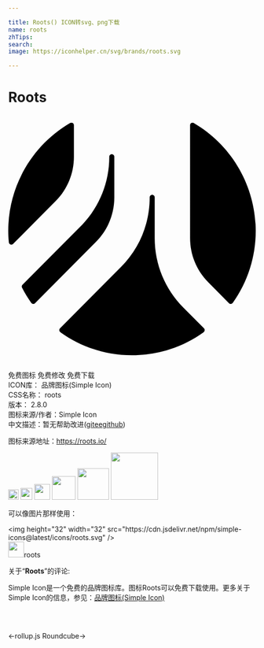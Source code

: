 ```yaml
---

title: Roots() ICON转svg、png下载
name: roots
zhTips: 
search: 
image: https://iconhelper.cn/svg/brands/roots.svg

---
```


# Roots  <small style="font-size: 60%;font-weight: 100"></small>

<div id="svg" class="svg-wrap">
<svg role="img" viewBox="0 0 24 24" xmlns="http://www.w3.org/2000/svg"><title>Roots icon</title><path d="M10.285 7.975V4.041c0-.135-.109-.244-.244-.245-.137.001-.245.11-.245.245.007 2.524-.991 4.946-2.775 6.732L1.383 16.43c-.076.076-.095.194-.045.29.262.507.559.995.889 1.46.041.059.106.096.178.103h.021c.065 0 .128-.026.173-.073l5.915-5.938c1.138-1.139 1.776-2.686 1.771-4.297zM17.998.779c-.076-.043-.169-.043-.243 0-.076.045-.123.125-.123.213V11.91c0 1.622.63 3.148 1.774 4.296l1.995 2.007c.046.046.108.073.175.073l.021-.003c.07-.006.137-.044.179-.101 1.448-2.038 2.226-4.476 2.223-6.976-.007-4.295-2.293-8.262-6.001-10.426V.779zM6.367 4.041V.992c0-.086-.045-.168-.119-.213-.076-.045-.17-.045-.246 0C2.292 2.943.008 6.911 0 11.205c0 .342.018.709.057 1.12.01.095.072.177.16.21.027.01.057.014.084.015.064-.001.126-.027.172-.073l4.123-4.138c1.139-1.14 1.775-2.685 1.771-4.296v-.002zm10.614 14.6c-1.784-1.784-2.784-4.207-2.778-6.73V7.975c.001-.136-.109-.247-.244-.248-.136.002-.245.112-.245.248 0 2.543-.986 4.935-2.776 6.732l-5.914 5.937c-.097.096-.098.252-.002.349.01.011.02.02.031.026 2.023 1.455 4.455 2.238 6.947 2.235 2.492.003 4.923-.78 6.947-2.235.059-.042.095-.106.098-.18.009-.07-.016-.144-.067-.195l-1.997-2.003z"/></svg>
</div>
<detail full-name='roots'></detail>

<div class="detail-page">
<p>
<span><span class="badge-success badge">免费图标</span> <span class="badge-success badge">免费修改</span>  <span class="badge-success badge">免费下载</span> </span>
<br/>
<span>
ICON库：
<span class="badge-secondary badge">品牌图标(Simple Icon)</span> 
</span>
<br/>
<span>
CSS名称：
<span class="badge-secondary badge">roots</span> 
</span>

<br/>
<span>
版本：
<span class="badge-secondary badge">2.8.0</span> 
</span>
<br/>
<span>图标来源/作者：<span class="badge-light badge">Simple Icon</span></span> 
<br/>
<span class="zh-detail">中文描述：暂无<span class="help-link"><span>帮助改进</span>(<a href="https://gitee.com/liuwave/icon-helper/edit/master/json/brands/roots.json" target="_blank" rel="noopener noreferrer">gitee</a><a href="https://github.com/liuwave/icon-helper/edit/master/json/brands/roots.json" target="_blank" rel="noopener noreferrer">github</a></span>)</span><br/>
</p>
</div><div class="description description alert alert-light"><p>图标来源地址：<a href="https://roots.io/" target="_blank" rel="noopener noreferrer">https://roots.io/</a></p></div>
<div class="alert alert-dark">
<img height="21" width="21" src="https://cdn.jsdelivr.net/npm/simple-icons@latest/icons/roots.svg" />
<img height="24" width="24" src="https://cdn.jsdelivr.net/npm/simple-icons@latest/icons/roots.svg" />
<img height="32" width="32" src="https://cdn.jsdelivr.net/npm/simple-icons@latest/icons/roots.svg" />
<img height="48" width="48" src="https://cdn.jsdelivr.net/npm/simple-icons@latest/icons/roots.svg" />
<img height="64" width="64" src="https://cdn.jsdelivr.net/npm/simple-icons@latest/icons/roots.svg" />
<img height="96" width="96" src="https://cdn.jsdelivr.net/npm/simple-icons@latest/icons/roots.svg" />

</div>
<div>
  <p>可以像图片那样使用：    
  </p>
  <div class="alert alert-primary" style="font-size: 14px">
    &lt;img height="32" width="32" src="https://cdn.jsdelivr.net/npm/simple-icons@latest/icons/roots.svg" /&gt;
    <copy-btn content='<img height="32" width="32" src="https://cdn.jsdelivr.net/npm/simple-icons@latest/icons/roots.svg" />'></copy-btn>
  </div>
  <div class="alert alert-secondary">
    <img height="32" width="32" src="https://cdn.jsdelivr.net/npm/simple-icons@latest/icons/roots.svg" />roots
    <copy-btn content="roots" btn-title="复制图标名称"></copy-btn>
  </div>
</div>
<div class="icon-detail__container">
<p>关于“<b>Roots</b>”的评论:</p>
</div>
<Vssue title="关于“Roots”的评论" />
<div><p>Simple Icon是一个免费的品牌图标库。图标Roots可以免费下载使用。更多关于  Simple Icon的信息，参见：<a target="_blank" href="https://iconhelper.cn/brands.html">品牌图标(Simple Icon)</a>
</p></div>


<div style="padding:2rem 0 " class="page-nav"><p class="inner"><span class="prev">←<router-link to="/icon/rollup-js.html">rollup.js</router-link></span> <span class="next"><router-link to="/icon/roundcube.html">Roundcube</router-link>→</span></p></div>
